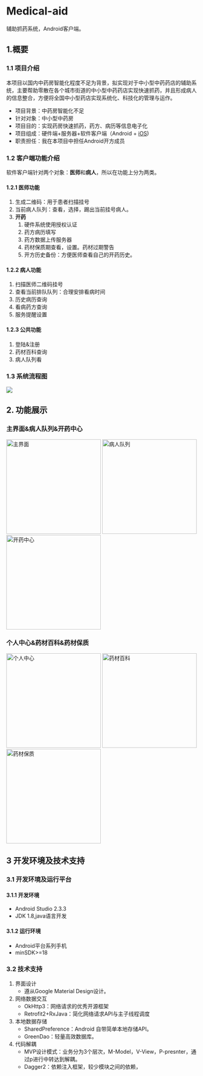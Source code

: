 # Medical-aid
辅助抓药系统，Android客户端。

## 1.概要

### 1.1 项目介绍

本项目以国内中药房智能化程度不足为背景，拟实现对于中小型中药药店的辅助系统，主要帮助零散在各个城市街道的中小型中药药店实现快速抓药，并且形成病人的信息整合，方便将全国中小型药店实现系统化、科技化的管理与运作。

- 项目背景：中药房智能化不足
- 针对对象：中小型中药房
- 项目目的：实现药房快速抓药，药方、病历等信息电子化
- 项目组成：硬件端+服务器+软件客户端（Android + [iOS](!https://github.com/Mclarenyang/medicine_aid))
- 职责担任：我在本项目中担任Android开方成员

### 1.2 客户端功能介绍

软件客户端针对两个对象：**医师**和**病人**，所以在功能上分为两类。

#### 1.2.1 医师功能

1. 生成二维码：用于患者扫描挂号
2. 当前病人队列：查看，选择，踢出当前挂号病人。
3. **开药**
   1. 硬件系统使用授权认证
   2. 药方病历填写
   3. 药方数据上传服务器
   4. 药材保质期查看，设置。药材过期警告
   5. 开方历史备份：方便医师查看自己的开药历史。

#### 1.2.2 病人功能

1. 扫描医师二维码挂号
2. 查看当前排队队列：合理安排看病时间
3. 历史病历查询
4. 看病药方查询
5. 服务提醒设置

#### 1.2.3 公共功能

1. 登陆&注册
2. 药材百科查询
3. 病人队列看

### 1.3 系统流程图

![](https://github.com/zzbb1199/Medical-aid/blob/master/pic/%E7%B3%BB%E7%BB%9F%E6%B5%81%E5%9B%BEpng.png)

## 2. 功能展示

### 主界面&病人队列&开药中心

​    <img src="https://github.com/zzbb1199/Medical-aid/blob/master/pic/%E4%B8%BB%E7%95%8C%E9%9D%A2.jpg" title="主界面" width="250px" alt="主界面">  <img src="https://github.com/zzbb1199/Medical-aid/blob/master/pic/%E7%97%85%E4%BA%BA%E9%98%9F%E5%88%97.jpg" title="病人队列"  width="250px" alt="病人队列"><img src="https://github.com/zzbb1199/Medical-aid/blob/master/pic/%E5%BC%80%E8%8D%AF%E4%B8%AD%E5%BF%83.jpg" title="开药中心"  width="250px" alt="开药中心">

### 个人中心&药材百科&药材保质

​    <img src="https://github.com/zzbb1199/Medical-aid/blob/master/pic/%E4%B8%AA%E4%BA%BA%E4%B8%AD%E5%BF%83.jpg" title="个人中心"  width="250px" alt="个人中心">  <img src="https://github.com/zzbb1199/Medical-aid/blob/master/pic/%E8%8D%AF%E6%9D%90%E7%99%BE%E7%A7%91.jpg" title="药材百科"  width="250px" alt="药材百科">  <img src="https://github.com/zzbb1199/Medical-aid/blob/master/pic/%E8%8D%AF%E6%9D%90%E4%BF%9D%E8%B4%A8%E6%9F%A5%E8%AF%A2.jpg" title="药材保质"  width="250px" alt="药材保质">




## 3 开发环境及技术支持

### 3.1  开发环境及运行平台

#### 3.1.1 开发环境

- Android Studio 2.3.3 
- JDK 1.8,java语言开发

#### 3.1.2 运行环境

- Android平台系列手机
- minSDK>=18

### 3.2 技术支持

1. 界面设计
   - 遵从Google Material Design设计。
2. 网络数据交互
   - OkHttp3：网络请求的优秀开源框架
   - Retrofit2+RxJava：简化网络请求API与主子线程调度
3. 本地数据存储
   - SharedPreference：Android 自带简单本地存储API。
   - GreenDao：轻量高效数据库。
4. 代码解耦
   - MVP设计模式：业务分为3个层次，M-Model，V-View，P-presnter，通过p进行中转达到解耦。
   - Dagger2：依赖注入框架，较少模块之间的依赖，
